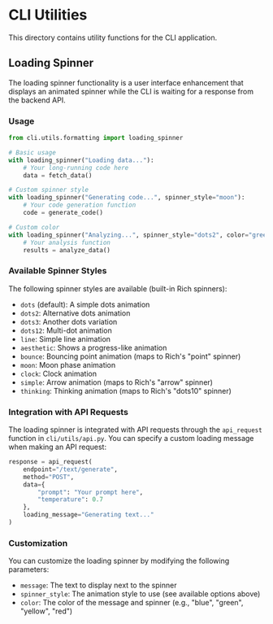 # CLI Utilities

This directory contains utility functions for the CLI application.

## Loading Spinner

The loading spinner functionality is a user interface enhancement that displays an animated spinner while the CLI is waiting for a response from the backend API.

### Usage

```python
from cli.utils.formatting import loading_spinner

# Basic usage
with loading_spinner("Loading data..."):
    # Your long-running code here
    data = fetch_data()

# Custom spinner style
with loading_spinner("Generating code...", spinner_style="moon"):
    # Your code generation function
    code = generate_code()

# Custom color
with loading_spinner("Analyzing...", spinner_style="dots2", color="green"):
    # Your analysis function
    results = analyze_data()
```

### Available Spinner Styles

The following spinner styles are available (built-in Rich spinners):

- `dots` (default): A simple dots animation
- `dots2`: Alternative dots animation
- `dots3`: Another dots variation
- `dots12`: Multi-dot animation
- `line`: Simple line animation
- `aesthetic`: Shows a progress-like animation
- `bounce`: Bouncing point animation (maps to Rich's "point" spinner)
- `moon`: Moon phase animation
- `clock`: Clock animation
- `simple`: Arrow animation (maps to Rich's "arrow" spinner)
- `thinking`: Thinking animation (maps to Rich's "dots10" spinner)

### Integration with API Requests

The loading spinner is integrated with API requests through the `api_request` function in `cli/utils/api.py`. You can specify a custom loading message when making an API request:

```python
response = api_request(
    endpoint="/text/generate",
    method="POST",
    data={
        "prompt": "Your prompt here",
        "temperature": 0.7
    },
    loading_message="Generating text..."
)
```

### Customization

You can customize the loading spinner by modifying the following parameters:

- `message`: The text to display next to the spinner
- `spinner_style`: The animation style to use (see available options above)
- `color`: The color of the message and spinner (e.g., "blue", "green", "yellow", "red")
